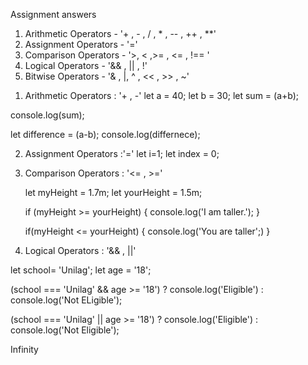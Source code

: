 Assignment answers

  <!-- QUESTION 1 -->

1. Arithmetic Operators - '+ , - , / , \* , -- , ++ , \*\*'
2. Assignment Operators - '='
3. Comparison Operators - '>, < ,>= , <= , !== '
4. Logical Operators - '&& , || , !'
5. Bitwise Operators - '& , |, ^ , << , >> , ~'

<!-- QUESTION 2 -->

1. Arithmetic Operators : '+ , -'
     <!-- for + -->
   let a = 40;
   let b = 30;
   let sum = (a+b);

console.log(sum);

  <!-- for - , using the same variable and value -->

let difference = (a-b);
console.log(differnece);

2. Assignment Operators :'='
   let i=1;
   let index = 0;

3. Comparison Operators : '<= , >='
   <!-- for greater than or equals to -->

   let myHeight = 1.7m;
   let yourHeight = 1.5m;

   if (myHeight >= yourHeight) {
   console.log('I am taller.');
   }

   <!-- for less than or equals to using the same variable-->

   if(myHeight <= yourHeight) {
   console.log('You are taller';)
   }

4. Logical Operators : '&& , ||'
   <!-- for logicalAND using ternary operator -->

let school= 'Unilag';
let age = '18';

(school === 'Unilag' && age >= '18') ? console.log('Eligible') : console.log('Not ELigible');

 <!-- for logicalOR using the same variable -->

(school === 'Unilag' || age >= '18') ? console.log('Eligible') : console.log('Not Eligible');

<!-- FOR QUESTION 4 -->

Infinity
